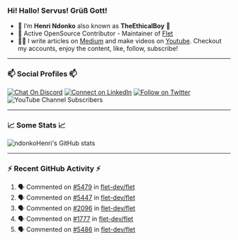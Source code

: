 ### Hi! Hallo! Servus! Grüß Gott!

- 🙂  I’m **Henri Ndonko** also known as **TheEthicalBoy** 👾
- 🚀  Active OpenSource Contributor - Maintainer of [Flet](https://github.com/flet-dev/flet) 
- 👨‍🏫  I write articles on [Medium](https://ndonkohenri.medium.com/) and make videos on [Youtube](https://youtube.com/@ndonkoHenri). Checkout my accounts, enjoy the content, like, follow, subscribe!

---

### 📫 Social Profiles 📫

[![Chat On Discord](https://img.shields.io/badge/--discord?label=Username=the_ethical_boy&logo=Discord&style=social)](https://github.com/ndonkoHenri) 
[![Connect on LinkedIn](https://img.shields.io/badge/--linkedin?label=LinkedIn&logo=LinkedIn&style=social)](https://www.linkedin.com/in/ndonkohenri) 
[![Follow on Twitter](https://img.shields.io/badge/--twitter?label=Twitter&logo=Twitter&style=social)](https://twitter.com/ndonkoHenri)
![YouTube Channel Subscribers](https://img.shields.io/youtube/channel/subscribers/UC2j9sVx0O7M8CebjMtyCuNQ?style=social&label=Youtube&link=https%3A%2F%2Fyoutube.com%2F%40ndonkoHenri)

---

### 📈 Some Stats 📈

<!-- <a href="https://github.com/ndonkoHenri">
<img src="https://github.com/ndonkoHenri/github-stats/blob/master/generated/overview.svg#gh-dark-mode-only" />
<img src="https://github.com/ndonkoHenri/github-stats/blob/master/generated/languages.svg#gh-dark-mode-only" />
<img src="https://github.com/ndonkoHenri/github-stats/blob/master/generated/overview.svg#gh-light-mode-only" />
<img src="https://github.com/ndonkoHenri/github-stats/blob/master/generated/languages.svg#gh-light-mode-only" />
</a> -->

<!-- ![ndonkoHenri's GitHub stats](https://github-readme-stats.vercel.app/api?username=ndonkoHenri&show_icons=true) -->

![ndonkoHenri's GitHub stats](https://github-readme-stats.vercel.app/api?username=ndonkoHenri&theme=tokyonight&show_icons=true&title_color=fff&text_color=fff)

<!-- [![Top Langs](https://github-readme-stats.vercel.app/api/top-langs/?username=ndonkoHenri)](https://github.com/ndonkoHenri/github-readme-stats) -->

---

### :zap: Recent GitHub Activity :zap:

<!--START_SECTION:activity-->
1. 🗣 Commented on [#5479](https://github.com/flet-dev/flet/pull/5479#issuecomment-3134824168) in [flet-dev/flet](https://github.com/flet-dev/flet)
2. 🗣 Commented on [#5447](https://github.com/flet-dev/flet/issues/5447#issuecomment-3134240174) in [flet-dev/flet](https://github.com/flet-dev/flet)
3. 🗣 Commented on [#2096](https://github.com/flet-dev/flet/issues/2096#issuecomment-3134214405) in [flet-dev/flet](https://github.com/flet-dev/flet)
4. 🗣 Commented on [#1777](https://github.com/flet-dev/flet/issues/1777#issuecomment-3134191168) in [flet-dev/flet](https://github.com/flet-dev/flet)
5. 🗣 Commented on [#5486](https://github.com/flet-dev/flet/issues/5486#issuecomment-3134173894) in [flet-dev/flet](https://github.com/flet-dev/flet)
<!--END_SECTION:activity-->
